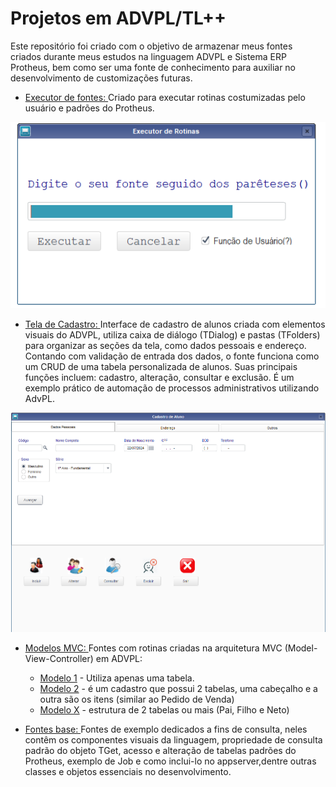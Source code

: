 # Projetos em ADVPL/TL++
<p>Este repositório foi criado com o objetivo de armazenar meus fontes criados durante meus estudos na linguagem ADVPL e Sistema ERP Protheus, bem como ser uma fonte de conhecimento para auxiliar no desenvolvimento de customizações futuras.</p>


- [Executor de fontes: ](executorFontes.tlpp)  Criado para executar rotinas costumizadas pelo usuário e padrões do Protheus.

<p align="center"><img src="Resource/executor.png"></p>

 - [Tela de Cadastro: ](CadastroAluno/projeto01.tlpp)  Interface de cadastro de alunos criada com elementos visuais do ADVPL, utiliza caixa de diálogo (TDialog) e pastas (TFolders) para organizar as seções da tela, como dados pessoais e endereço. Contando com validação de entrada dos dados, o fonte funciona como um CRUD de uma tabela personalizada de alunos. Suas principais funções incluem: cadastro, alteração, consultar e exclusão. É um exemplo prático de automação de processos administrativos utilizando AdvPL.

<p align="center"><img src="Resource/cadastroAlunos.png"></p>

 - [Modelos MVC: ](ModelosMVC) Fontes com rotinas criadas na arquitetura MVC (Model-View-Controller) em ADVPL:
   - [Modelo 1](ModelosMVC/MVCModelo1.prw) - Utiliza apenas uma tabela.
   - [Modelo 2](ModelosMVC/Modelo2MVC.prw) -  é um cadastro que possui 2 tabelas, uma cabeçalho e a outra são os itens (similar ao Pedido de Venda)
   - [Modelo X](ModelosMVC/ModeloXMVC.prw) -  estrutura de 2 tabelas ou mais  (Pai, Filho e Neto)
  
  - [Fontes base: ](PrimeirosFontes) Fontes de exemplo dedicados a fins de consulta, neles contêm os componentes visuais da linguagem, propriedade de consulta padrão do objeto TGet, acesso e alteração de tabelas padrões do Protheus, exemplo de Job e como inclui-lo no appserver,dentre outras classes e objetos essenciais no desenvolvimento.


 
